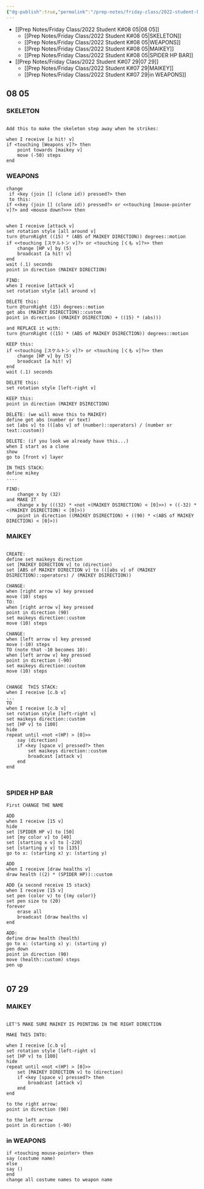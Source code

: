```yaml
---
{"dg-publish":true,"permalink":"/prep-notes/friday-class/2022-student-k/","dgHomeLink":true,"dgPassFrontmatter":false}
---
```




- [[Prep Notes/Friday Class/2022 Student K#08 05|08 05]]
	- [[Prep Notes/Friday Class/2022 Student K#08 05|SKELETON]]
	- [[Prep Notes/Friday Class/2022 Student K#08 05|WEAPONS]]
	- [[Prep Notes/Friday Class/2022 Student K#08 05|MAIKEY]]
	- [[Prep Notes/Friday Class/2022 Student K#08 05|SPIDER HP BAR]]
- [[Prep Notes/Friday Class/2022 Student K#07 29|07 29]]
	- [[Prep Notes/Friday Class/2022 Student K#07 29|MAIKEY]]
	- [[Prep Notes/Friday Class/2022 Student K#07 29|in WEAPONS]]



## 08 05

<div class="blocks">

### SKELETON
```

Add this to make the skeleton step away when he strikes:

when I receive [a hit! v]
if <touching [Weapons v]?> then
    point towards [maikey v]
    move (-50) steps
end

```

### WEAPONS

```
change 
 if <key (join [] (clone id)) pressed?> then
 to this:
if <<key (join [] (clone id)) pressed?> or <<touching [mouse-pointer v]?> and <mouse down?>>> then


when I receive [attack v]
set rotation style [all around v]
turn @turnRight ((15) * (ABS of MAIKEY DIRECTION)) degrees::motion
if <<touching [スケルトン v]?> or <touching [くも v]?>> then
    change [HP v] by (5)
    broadcast [a hit! v]
end
wait (.1) seconds
point in direction (MAIKEY DIRECTION)

FIND:
when I receive [attack v]
set rotation style [all around v]

DELETE this:
turn @turnRight (15) degrees::motion
get abs (MAIKEY DSIRECTION)::custom
point in direction ((MAIKEY DSIRECTION) + ((15) * (abs)))

and REPLACE it with:
turn @turnRight ((15) * (ABS of MAIKEY DSIRECTION)) degrees::motion

KEEP this:
if <<touching [スケルトン v]?> or <touching [くも v]?>> then
    change [HP v] by (5)
    broadcast [a hit! v]
end
wait (.1) seconds

DELETE this:
set rotation style [left-right v]

KEEP this:
point in direction (MAIKEY DSIRECTION)

DELETE: (we will move this to MAIKEY)
define get abs (number or text)
set [abs v] to (([abs v] of (number)::operators) / (number or text::custom))

DELETE: (if you look we already have this...)
when I start as a clone
show
go to [front v] layer

IN THIS STACK:
define mikey
....

FIND:
    change x by (32)
and MAKE IT
    change x by (((32) * <not <(MAIKEY DSIRECTION) < [0]>>) + ((-32) * <(MAIKEY DSIRECTION) < [0]>))
    point in direction ((MAIKEY DSIRECTION) + ((90) * <(ABS of MAIKEY DIRECTION) < [0]>))

```

### MAIKEY

```

CREATE:
define set maikeys direction
set [MAIKEY DIRECTION v] to (direction)
set [ABS of MAIKEY DIRECTION v] to (([abs v] of (MAIKEY DSIRECTION)::operators) / (MAIKEY DSIRECTION))

CHANGE:
when [right arrow v] key pressed
move (10) steps
TO:
when [right arrow v] key pressed
point in direction (90)
set maikeys direction::custom
move (10) steps

CHANGE:
when [left arrow v] key pressed
move (-10) steps
TO (note that -10 becomes 10):
when [left arrow v] key pressed
point in direction (-90)
set maikeys direction::custom
move (10) steps


CHANGE  THIS STACK:
when I receive [c.b v]
...
TO
when I receive [c.b v]
set rotation style [left-right v]
set maikeys direction::custom
set [HP v] to [100]
hide
repeat until <not <(HP) > [0]>>
    say (direction)
    if <key [space v] pressed?> then
        set maikeys direction::custom
        broadcast [attack v]
    end
end



```

### SPIDER HP BAR

```
First CHANGE THE NAME

ADD
when I receive [15 v]
hide
set [SPIDER HP v] to [50]
set [my color v] to [40]
set [starting x v] to [-220]
set [starting y v] to [135]
go to x: (starting x) y: (starting y)

ADD
when I receive [draw healths v]
draw health ((2) * (SPIDER HP))::custom

ADD {a second receive 15 stack}
when I receive [15 v]
set pen (color v) to {(my color)}
set pen size to (20)
forever
    erase all
    broadcast [draw healths v]
end

ADD: 
define draw health (health)
go to x: (starting x) y: (starting y)
pen down
point in direction (90)
move (health::custom) steps
pen up


```


</div >


## 07 29


<div class="blocks">


### MAIKEY

```

LET'S MAKE SURE MAIKEY IS POINTING IN THE RIGHT DIRECTION 

MAKE THIS INTO:

when I receive [c.b v]
set rotation style [left-right v]
set [HP v] to [100]
hide
repeat until <not <(HP) > [0]>>
    set [MAIKEY DIRECTION v] to (direction)
    if <key [space v] pressed?> then
        broadcast [attack v]
    end
end

to the right arrow:
point in direction (90)

to the left arrow
point in direction (-90)
```

### in WEAPONS

```
if <touching mouse-pointer> then
say (costume name)
else
say ()
end
change all costume names to weapon name
```



</div>